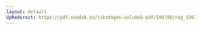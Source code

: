 ```yaml
---
layout: default
UpRedirect: https://pdf.swedeb.se/riksdagen-volumeG-pdf/199798/reg_199798/reg_199798_0272.pdf
---
```

